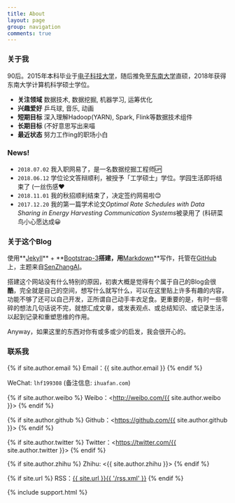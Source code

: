 ```yaml
---
title: About
layout: page
group: navigation
comments: true
---
```


### 关于我

90后。2015年本科毕业于[电子科技大学](http://www.uestc.edu.cn/)，随后推免至[东南大学](http://www.seu.edu.cn/)直硕，2018年获得东南大学计算机科学硕士学位。

- **关注领域** 数据技术, 数据挖掘, 机器学习, 运筹优化
- **兴趣爱好** 乒乓球, 音乐, 动画 
- **短期目标** 深入理解Hadoop(YARN), Spark, Flink等数据技术组件
- **长期目标** (不好意思写出来喵
- **最近状态** 努力工作ing的职场小白

### News!

- `2018.07.02` 我入职网易了，是一名数据挖掘工程师🆙
- `2018.06.12` 学位论文答辩顺利，被授予「工学硕士」学位。学园生活即将结束了 (一丝伤感❤️
- `2018.11.01` 我的秋招顺利结束了，决定签约网易啦😊
- `2017.12.20` 我的第一篇学术论文*Optimal Rate Schedules with Data Sharing in Energy Harvesting Communication Systems*被录用了 (科研菜鸟小心愿达成😀

### 关于这个Blog
使用**[Jekyll](https://jekyllrb.com/)** + **[Bootstrap-3](http://v3.bootcss.com/)**搭建，用**[Markdown](http://sspai.com/25137)**写作，托管在[GitHub](https://github.com/mioopoi/mioopoi.github.io)上，主题来自[SenZhangAI](https://github.com/SenZhangAI/senzhangai.github.com)。

搭建这个网站没有什么特别的原因，初衷大概是觉得有个属于自己的Blog会很**酷**，完全就是自己的空间，想写什么就写什么，可以在这里贴上许多有趣的内容，功能不够了还可以自己开发，正所谓自己动手丰衣足食。更重要的是，有时一些零碎的想法几句话说不完，就想汇成文章，或发表观点、或总结知识、或记录生活，以起到记录和重塑思维的作用。

Anyway，如果这里的东西对你有或多或少的启发，我会很开心的。


### 联系我

{% if site.author.email %}
Email：{{ site.author.email }}
{% endif %}

WeChat: `lhf199308` (备注信息: `ihuafan.com`)

{% if site.author.weibo %}
Weibo：<http://weibo.com/{{ site.author.weibo }}>
{% endif %}

{% if site.author.github %}
Github：<https://github.com/{{ site.author.github }}>
{% endif %}

{% if site.author.twitter %}
Twitter：<https://twitter.com/{{ site.author.twitter }}>
{% endif %}

{% if site.author.zhihu %}
Zhihu: <{{ site.author.zhihu }}>
{% endif %}

{% if site.url %}
RSS：[{{ site.url }}{{ '/rss.xml' }}](/rss.xml)
{% endif %}

{% include support.html %}
